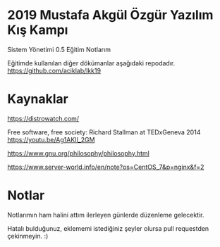 # 2019 Mustafa Akgül Özgür Yazılım Kış Kampı

Sistem Yönetimi 0.5 Eğitim Notlarım

Eğitimde kullanılan diğer dökümanlar aşağıdaki repodadır.
https://github.com/aciklab/lkk19

# Kaynaklar

https://distrowatch.com/

Free software, free society: Richard Stallman at TEDxGeneva 2014 https://youtu.be/Ag1AKIl_2GM

https://www.gnu.org/philosophy/philosophy.html

https://www.server-world.info/en/note?os=CentOS_7&p=nginx&f=2

# Notlar
Notlarımın ham halini attım ilerleyen günlerde düzenleme gelecektir.

Hatalı bulduğunuz, eklememi istediğiniz şeyler olursa pull requestden çekinmeyin. :)

